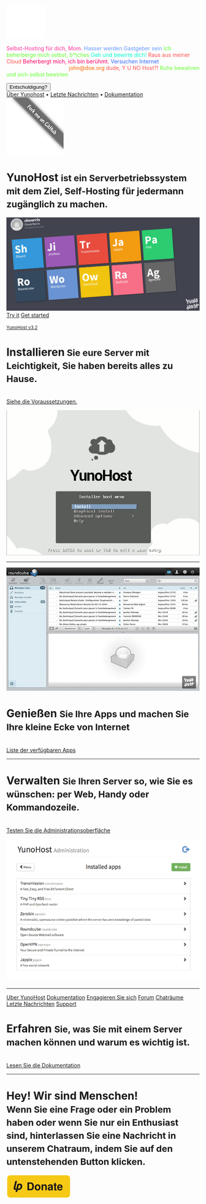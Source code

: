 <div class="teasing-part">                                                                      

  <div class="home-logo">
    <img src="/images/ynh_logo_white_300dpi.png" width="100"/>
  </div>

  <div class="punchline">
    <p>
      <span class="yolo 1" style="color: #FF3399;">Selbst-Hosting für dich, Mom.</span>
      <span class="yolo 2" style="color: #6699FF;">Hasser werden Gastgeber sein</span>
      <span class="yolo 3" style="color: #66FF33;">Ich beherberge mich selbst, b*tches</span>
      <span class="yolo 4" style="color: #00FFCC;">Geh und bewirte dich!</span>
      <span class="yolo 5" style="color: #FF5050;">Raus aus meiner Cloud</span>
      <span class="yolo 6" style="color: #FF0066;">Beherbergt mich, ich bin berühmt.</span>
      <span class="yolo 7" style="color: #3366FF;">Versuchen Internet</span>
      <span class="yolo 8" style="color: #FFFFFF;">Wie kann I ich eure Server begegnen ?</span>
      <span class="yolo 9" style="color: #FF6600;">john@doe.org</span>
      <span class="yolo 10" style="color: #FF5050;">dude, Y U NO Host?!</span>
      <span class="yolo 11" style="color: #66FF33;">Ruhe bewahren und sich selbst bewirten</span>
    </p>
    <button class="btn btn-primary btn-lg btn-block yolobtn">Entschuldigung?</button>
  </div>

  <div class="main-links hidden-xs">
    <a href="/whatsyunohost">Über Yunohost</a> <span class="colored-bar">•</span> 
    <a href="https://forum.yunohost.org/c/announcement" target="_blank">Letzte Nachrichten</a> <span class="colored-bar">•</span> 
    <a href="/docs">Dokumentation</a>
  </div>
  </div><!-- teasing-part -->

<div class="boring-part" markdown="1">

  <a href="https://github.com/YunoHost" target="_blank" class="github-ribbon hidden-xs">
    <img src="/images/github_ribbon_grey.png" alt="Folgen Sie Yunohost auf GitHub">
  </a>

  <h1>YunoHost <small>ist ein Serverbetriebssystem mit dem Ziel, Self-Hosting für jedermann zugänglich zu machen.</small></h1>

  <div class="home-panel">
    <img src="/images/home_panel.jpg" />
  </div>

  <div class="call-to-action">
    <a class="btn btn-primary btn-lg" href="/try">Try it</a>
    <a class="btn btn-success btn-lg" href="/install">Get started</a>
    <p class="text-muted"><small><a href="https://forum.yunohost.org/t/yunohost-3-2-release-sortie-de-yunohost-3-2/5710">YunoHost v3.2</a></small></p>
  </div>

  <div class="row cf">
    <div class="col-md-7">
      <h1>Installieren<small> Sie eure Server mit Leichtigkeit, Sie haben bereits alles zu Hause.</small></h1>
      <p><br /><a href="/hardware">Siehe die Voraussetzungen.</a></p>
    </div>
    <div class="col-md-4">
      <div class="feature-pic">
        <img src="/images/home_install.png" />
      </div>
    </div>
  </div>

  <hr />

  <div class="row cf">
    <div class="col-md-4">
      <div class="feature-pic">
        <img src="/images/home_enjoy.jpg" />
      </div>
    </div>
    <div class="col-md-7 text-right">
      <h1>Genießen <small>Sie Ihre Apps und machen Sie Ihre kleine Ecke von Internet</small></h1>
      <p><br /><a href="/apps">Liste der verfügbaren Apps</a></p>
    </div>
  </div>

  <hr />

  <div class="row cf">
    <div class="col-md-7">
      <h1>Verwalten <small>Sie Ihren Server so, wie Sie es wünschen: per Web, Handy oder Kommandozeile.</small></h1>
      <p><br /><a href="/try">Testen Sie die Administrationsoberfläche</a></p>
    </div>
    <div class="col-md-4">
      <div class="feature-pic">
        <img src="/images/home_manage.jpg" />
      </div>
    </div>
  </div>

  <hr />

  <div class="row cf">
    <div class="col-md-4 button-list">
      <a class="btn btn-lg btn-block btn-primary" href="/whatsyunohost">Uber YunoHost</a>
      <a class="btn btn-lg btn-block btn-info" href="/docs">Dokumentation</a>
      <a class="btn btn-lg btn-block btn-success" href="/contribute">Engagieren Sie sich</a>
      <a class="btn btn-lg btn-block btn-warning" href="https://forum.yunohost.org/" target="_blank">Forum</a>
      <a class="btn btn-lg btn-block btn-default" href="chat_rooms_de" target="_blank">Chaträume</a>
      <a class="btn btn-lg btn-block btn-danger" href="https://forum.yunohost.org/c/announcement">Letzte Nachrichten</a>
      <a class="btn btn-lg btn-block btn-danger btn-support" href="/help_de">Support</a>
    </div>
    <div class="col-md-7 text-right">
      <h1>Erfahren <small>Sie, was Sie mit einem Server machen können und warum es wichtig ist.</small></h1>
      <p><br /><a href="/docs">Lesen Sie die Dokumentation</a></p>
    </div>
  </div>

  <hr />

  <div class="text-center">
    <h1>Hey! Wir sind Menschen!<br /><small> Wenn Sie eine Frage oder ein Problem haben oder wenn Sie nur ein Enthusiast sind, hinterlassen Sie eine Nachricht in unserem Chatraum, indem Sie auf den untenstehenden Button klicken.&nbsp;<span class="glyphicon glyphicon-share-alt"></span> </small></h1>

   <p class="liberapay">
     <a href="https://liberapay.com/YunoHost" target="_blank"><img src="/images/liberapay_logo.svg" alt="Donation button" title="Liberapay" /></a>
    </p>

  </div>

</div><!-- boring-part -->

<script type="text/javascript">
    jQuery('.teasing-part').css({
        marginTop: '0',
        display: 'block'
    });
    jQuery('.boring-part').css({
        marginTop: jQuery(window).height() + 100
    });
    jQuery( window ).resize(function() {
        jQuery('.boring-part').css({
            marginTop: jQuery('.teasing-part').height() + 100
        });
    });
    jQuery('.yolo').hide();
    randomNumber = Math.floor((Math.random()*jQuery('.yolo').length)+1);
    color = jQuery('.yolo.' + randomNumber).css('color');
    jQuery('.yolo.' + randomNumber).fadeIn();
    document.title = jQuery('.yolo.' + randomNumber).text();
    jQuery('.colored-bar').css({
      color: color,
      fontWeight: 'bold',
      padding: '1%'
    });
    jQuery('.yolobtn').css({
      background: color,
      borderColor: color
    }).on('click', function() {
      jQuery('html, body').animate({
        scrollTop: jQuery(window).height() + 80
      }, 500);
    });

</script>

